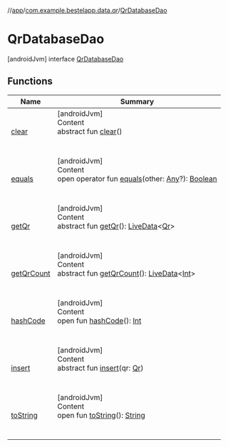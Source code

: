 //[app](../../index.md)/[com.example.bestelapp.data.qr](../index.md)/[QrDatabaseDao](index.md)



# QrDatabaseDao  
 [androidJvm] interface [QrDatabaseDao](index.md)   


## Functions  
  
|  Name|  Summary| 
|---|---|
| <a name="com.example.bestelapp.data.qr/QrDatabaseDao/clear/#/PointingToDeclaration/"></a>[clear](clear.md)| <a name="com.example.bestelapp.data.qr/QrDatabaseDao/clear/#/PointingToDeclaration/"></a>[androidJvm]  <br>Content  <br>abstract fun [clear](clear.md)()  <br><br><br>
| <a name="kotlin/Any/equals/#kotlin.Any?/PointingToDeclaration/"></a>[equals](../../com.example.bestelapp.repository/-product-repository/index.md#%5Bkotlin%2FAny%2Fequals%2F%23kotlin.Any%3F%2FPointingToDeclaration%2F%5D%2FFunctions%2F-1734719689)| <a name="kotlin/Any/equals/#kotlin.Any?/PointingToDeclaration/"></a>[androidJvm]  <br>Content  <br>open operator fun [equals](../../com.example.bestelapp.repository/-product-repository/index.md#%5Bkotlin%2FAny%2Fequals%2F%23kotlin.Any%3F%2FPointingToDeclaration%2F%5D%2FFunctions%2F-1734719689)(other: [Any](https://kotlinlang.org/api/latest/jvm/stdlib/kotlin/-any/index.html)?): [Boolean](https://kotlinlang.org/api/latest/jvm/stdlib/kotlin/-boolean/index.html)  <br><br><br>
| <a name="com.example.bestelapp.data.qr/QrDatabaseDao/getQr/#/PointingToDeclaration/"></a>[getQr](get-qr.md)| <a name="com.example.bestelapp.data.qr/QrDatabaseDao/getQr/#/PointingToDeclaration/"></a>[androidJvm]  <br>Content  <br>abstract fun [getQr](get-qr.md)(): [LiveData](https://developer.android.com/reference/kotlin/androidx/lifecycle/LiveData.html)<[Qr](../-qr/index.md)>  <br><br><br>
| <a name="com.example.bestelapp.data.qr/QrDatabaseDao/getQrCount/#/PointingToDeclaration/"></a>[getQrCount](get-qr-count.md)| <a name="com.example.bestelapp.data.qr/QrDatabaseDao/getQrCount/#/PointingToDeclaration/"></a>[androidJvm]  <br>Content  <br>abstract fun [getQrCount](get-qr-count.md)(): [LiveData](https://developer.android.com/reference/kotlin/androidx/lifecycle/LiveData.html)<[Int](https://kotlinlang.org/api/latest/jvm/stdlib/kotlin/-int/index.html)>  <br><br><br>
| <a name="kotlin/Any/hashCode/#/PointingToDeclaration/"></a>[hashCode](../../com.example.bestelapp.repository/-product-repository/index.md#%5Bkotlin%2FAny%2FhashCode%2F%23%2FPointingToDeclaration%2F%5D%2FFunctions%2F-1734719689)| <a name="kotlin/Any/hashCode/#/PointingToDeclaration/"></a>[androidJvm]  <br>Content  <br>open fun [hashCode](../../com.example.bestelapp.repository/-product-repository/index.md#%5Bkotlin%2FAny%2FhashCode%2F%23%2FPointingToDeclaration%2F%5D%2FFunctions%2F-1734719689)(): [Int](https://kotlinlang.org/api/latest/jvm/stdlib/kotlin/-int/index.html)  <br><br><br>
| <a name="com.example.bestelapp.data.qr/QrDatabaseDao/insert/#com.example.bestelapp.data.qr.Qr/PointingToDeclaration/"></a>[insert](insert.md)| <a name="com.example.bestelapp.data.qr/QrDatabaseDao/insert/#com.example.bestelapp.data.qr.Qr/PointingToDeclaration/"></a>[androidJvm]  <br>Content  <br>abstract fun [insert](insert.md)(qr: [Qr](../-qr/index.md))  <br><br><br>
| <a name="kotlin/Any/toString/#/PointingToDeclaration/"></a>[toString](../../com.example.bestelapp.repository/-product-repository/index.md#%5Bkotlin%2FAny%2FtoString%2F%23%2FPointingToDeclaration%2F%5D%2FFunctions%2F-1734719689)| <a name="kotlin/Any/toString/#/PointingToDeclaration/"></a>[androidJvm]  <br>Content  <br>open fun [toString](../../com.example.bestelapp.repository/-product-repository/index.md#%5Bkotlin%2FAny%2FtoString%2F%23%2FPointingToDeclaration%2F%5D%2FFunctions%2F-1734719689)(): [String](https://kotlinlang.org/api/latest/jvm/stdlib/kotlin/-string/index.html)  <br><br><br>

